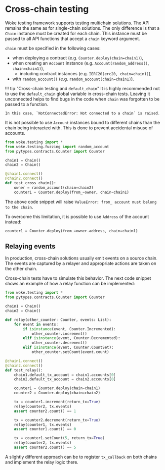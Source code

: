 # Cross-chain testing

Woke testing framework supports testing multichain solutions. The API remains the same as for single-chain solutions.
The only difference is that a `Chain` instance must be created for each chain. This instance must be passed to
all API functions that accept a `chain` keyword argument.

`chain` must be specified in the following cases:

- when deploying a contract (e.g. `Counter.deploy(chain=chain1)`),
- when creating an `Account` instance (e.g. `Account(random_address(), chain=chain1)`),
    - including contract instances (e.g. `IERC20(erc20, chain=chain1)`),
- with `random_account()` (e.g. `random_account(chain=chain1)`).

!!! tip "Cross-chain testing and `default_chain`"
    It is highly recommended not to use the `default_chain` global variable in cross-chain tests.
    Leaving it unconnected helps to find bugs in the code when `chain` was forgotten to be passed to a function.

    In this case, `NotConnectedError: Not connected to a chain` is raised.

It is not possible to use `Account` instances bound to different chains than the chain being interacted with.
This is done to prevent accidental misuse of accounts.

```python
from woke.testing import *
from woke.testing.fuzzing import random_account
from pytypes.contracts.Counter import Counter

chain1 = Chain()
chain2 = Chain()

@chain1.connect()
@chain2.connect()
def test_cross_chain():
    owner = random_account(chain=chain2)
    counter1 = Counter.deploy(from_=owner, chain=chain1)
```

The above code snippet will raise `ValueError: from_ account must belong to the chain`.

To overcome this limitation, it is possible to use `Address` of the account instead:

```python
counter1 = Counter.deploy(from_=owner.address, chain=chain1)
```

## Relaying events

In production, cross-chain solutions usually emit events on a source chain. The events are captured by a relayer and appropriate actions are taken on the other chain.

Cross-chain tests have to simulate this behavior. The next code snippet shows an example of how a relay function can be implemented:

```python
from woke.testing import *
from pytypes.contracts.Counter import Counter

chain1 = Chain()
chain2 = Chain()

def relay(other_counter: Counter, events: List):
    for event in events:
        if isinstance(event, Counter.Incremented):
            other_counter.increment()
        elif isinstance(event, Counter.Decremented):
            other_counter.decrement()
        elif isinstance(event, Counter.CountSet):
            other_counter.setCount(event.count)

@chain1.connect()
@chain2.connect()
def test_relay():
    chain1.default_tx_account = chain1.accounts[0]
    chain2.default_tx_account = chain2.accounts[0]

    counter1 = Counter.deploy(chain=chain1)
    counter2 = Counter.deploy(chain=chain2)

    tx = counter1.increment(return_tx=True)
    relay(counter2, tx.events)
    assert counter2.count() == 1

    tx = counter2.decrement(return_tx=True)
    relay(counter1, tx.events)
    assert counter1.count() == 0

    tx = counter1.setCount(5, return_tx=True)
    relay(counter2, tx.events)
    assert counter2.count() == 5
```

A slightly different approach can be to register `tx_callback` on both chains and implement the relay logic there.
